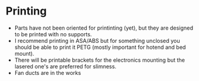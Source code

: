 # Printing

  - Parts have not been oriented for printinting (yet), but they are designed to be printed with no supports.
  - I recommend printing in ASA/ABS but for something unclosed you should be able to print it PETG (mostly important for hotend and bed mount).
  - There will be printable brackets for the electronics mounting but the lasered one's are preferred for slimness.
  - Fan ducts are in the works
 
  
